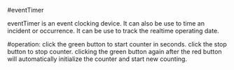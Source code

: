 #eventTimer

eventTimer is an event clocking device.
It can also be use to time an incident or occurrence.
It can be use to track the realtime operating date.

#operation:
click the green button to start counter in seconds.
click the stop button to stop counter.
clicking the green button again after the red button will automatically initialize the counter and start new counting.
